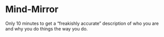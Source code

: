 # Mind-Mirror
 Only 10 minutes to get a “freakishly accurate” description of who you are and why you do things the way you do.
